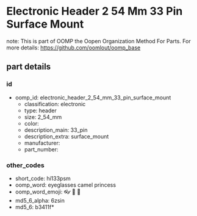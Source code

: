 # Electronic Header 2 54 Mm 33 Pin Surface Mount  

note: This is part of OOMP the Oopen Organization Method For Parts. For more details: https://github.com/oomlout/oomp_base

##  part details





### id
* oomp_id: electronic_header_2_54_mm_33_pin_surface_mount
  * classification: electronic
  * type: header
  * size: 2_54_mm
  * color: 
  * description_main: 33_pin
  * description_extra: surface_mount
  * manufacturer: 
  * part_number: 

### other_codes
* short_code: hi133psm
* oomp_word: eyeglasses camel princess
* oomp_word_emoji: :eyeglasses: :camel: :princess:
* md5_6_alpha: 6zsin
* md5_6: b3411f* 